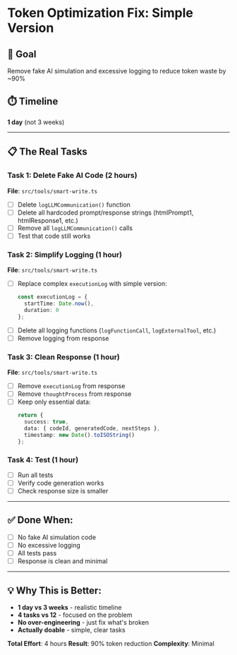 # Token Optimization Fix: Simple Version

## 🎯 **Goal**
Remove fake AI simulation and excessive logging to reduce token waste by ~90%

## ⏱️ **Timeline**
**1 day** (not 3 weeks)

---

## 📋 **The Real Tasks**

### **Task 1: Delete Fake AI Code (2 hours)**
**File**: `src/tools/smart-write.ts`

- [ ] Delete `logLLMCommunication()` function
- [ ] Delete all hardcoded prompt/response strings (htmlPrompt1, htmlResponse1, etc.)
- [ ] Remove all `logLLMCommunication()` calls
- [ ] Test that code still works

### **Task 2: Simplify Logging (1 hour)**
**File**: `src/tools/smart-write.ts`

- [ ] Replace complex `executionLog` with simple version:
  ```typescript
  const executionLog = {
    startTime: Date.now(),
    duration: 0
  };
  ```
- [ ] Delete all logging functions (`logFunctionCall`, `logExternalTool`, etc.)
- [ ] Remove logging from response

### **Task 3: Clean Response (1 hour)**
**File**: `src/tools/smart-write.ts`

- [ ] Remove `executionLog` from response
- [ ] Remove `thoughtProcess` from response
- [ ] Keep only essential data:
  ```typescript
  return {
    success: true,
    data: { codeId, generatedCode, nextSteps },
    timestamp: new Date().toISOString()
  };
  ```

### **Task 4: Test (1 hour)**
- [ ] Run all tests
- [ ] Verify code generation works
- [ ] Check response size is smaller

---

## ✅ **Done When:**
- [ ] No fake AI simulation code
- [ ] No excessive logging
- [ ] All tests pass
- [ ] Response is clean and minimal

---

## 💡 **Why This is Better:**
- **1 day vs 3 weeks** - realistic timeline
- **4 tasks vs 12** - focused on the problem
- **No over-engineering** - just fix what's broken
- **Actually doable** - simple, clear tasks

**Total Effort**: 4 hours
**Result**: 90% token reduction
**Complexity**: Minimal

